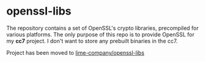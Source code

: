 # openssl-libs

The repository contains a set of OpenSSL's crypto libraries, precompiled for various platforms. The only purpose of this repo is to provide OpenSSL for my **cc7** project. I don't want to store any prebuilt binaries in the cc7.

Project has been moved to [lime-company/openssl-libs](https://github.com/lime-company/openssl-libs)
